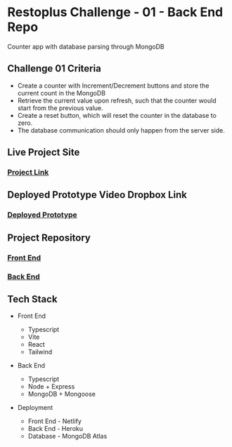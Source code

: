 # Restoplus Challenge - 01 - Back End Repo

Counter app with database parsing through MongoDB

## Challenge 01 Criteria

- Create a counter with Increment/Decrement buttons and store the current count in the MongoDB
- Retrieve the current value upon refresh, such that the counter would start from the previous value.
- Create a reset button, which will reset the counter in the database to zero.
- The database communication should only happen from the server side.

## Live Project Site

### [Project Link](https://lewisrestoplusmongodb.netlify.app/)

## Deployed Prototype Video Dropbox Link

### [Deployed Prototype](https://www.dropbox.com/s/k8pdg2eh12afv56/lewis_restoplus_mongodb.mov?dl=0)

## Project Repository

### [Front End](https://github.com/philipjonlewis/restoplus_01_client)

### [Back End](https://github.com/philipjonlewis/restoplus_01_server)

## Tech Stack

- Front End

  - Typescript
  - Vite
  - React
  - Tailwind

- Back End

  - Typescript
  - Node + Express
  - MongoDB + Mongoose

- Deployment
  - Front End - Netlify
  - Back End - Heroku
  - Database - MongoDB Atlas
